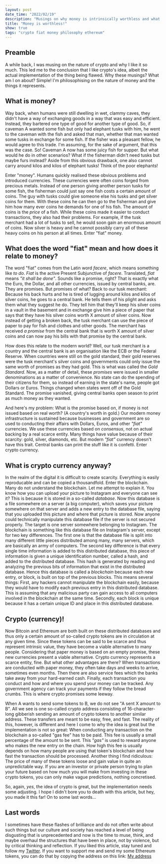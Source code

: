 ```yaml
---
layout: post
date_time: "2022/02/19"
description: "Musings on why money is intrinsically worthless and what the word \"fiat\" means."
title: "Money is worthless!"
show: true
tags: "crypto fiat money philosophy ethereum"
---
```


## Preamble

A while back, I was musing on the nature of crypto and why I like it so much. This led me to the conclusion that I like crypto's idea, albeit the actual implementation of the thing being flawed. Why these musings? What am I on about? Simple! I'm philosophising on the nature of money and the things it represents.

## What is money?

Way back, when humans were still dwelling in wet, clammy caves, they didn't have a way of exchanging goods in a way that was easy and efficient. Instead, they bartered one type of good for another type of good. So, if caveman A wanted some fish but only had elephant tusks with him, he went to the caveman with the fish and asked that man, whether that man wanted some tusks in exchange for some fish. If the fisher was a pleasant  fellow, he would agree to this trade. I'm assuming, for the sake of argument, that this was the case. So! Caveman A now has some juicy fish for supper. But what would he do in other scenarios?  What if the fisherman didn't need tusks but maybe furs instead? Aside from this obvious drawback, one also cannot carry around kilos and kilos of elephant tusks! Think of the poor elephants!

Enter "money". Humans quickly realised these obvious problems and introduced currencies. These currencies were often coins forged from precious metals. Instead of one person giving another person tusks for some fish, the fisherman could just say one fish costs a certain amount of coins. The guy with tusks could give someone else his tusks and get silver coins for them. With these coins he can then go to the fisherman and give him how many ever coins he demands for one of his fish. The amount of coins is the *price* of a fish. While these coins made it easier to conduct transactions, they also had their problems. For example, if the tusk merchant had a lot of tusks to sell, he would soon gain an enormous amount of coins. Now silver is heavy and he cannot possibly carry all of these heavy coins on his person at all times. Enter "fiat" money.

## What does the word "fiat" mean and how does it relate to money?

The word "fiat" comes from the Latin word *facere*, which means something like *to do*. *Fiat* is the active Present Subjunctive of *facere*. Translated, *fiat* means *"it shall be done"*. Sounds like a promise, right? That is exactly what the Euro, the Dollar, and all other currencies, issued by central banks, are. They are promises. But promises of what? Back to our tusk merchant: Because his back hurts and he is tired of lugging around kilos and kilos of silver coins, he goes to a central bank. He tells them of his plight and asks them what they suggest he do. They tell him that they'll keep his silver coins in a vault in the basement and in exchange give him a piece of paper that says that they have his silver coins worth X amount of silver coins. Now instead of getting a broken back, the tusk merchant can use the piece of paper to pay for fish and clothes and other goods. The merchant has received *a promise* from the central bank that is worth X amount of silver coins and can now pay his bills with that promise by the central bank.

How does this relate to the modern world? Well, our tusk merchant is a country and the central bank is an organisation like the ECB or the Federal Reserve. When countries were still on the gold standard, their gold reserves were the tusk merchant's silver coins and governments could only issue the same worth of promises as they had gold. This is what was called the *Gold Standard*. Now, as a matter of detail, these *promises* were issued in smaller denominations as a matter of convenience. No state can do the spending of their citizens for them, so instead of earning in the state's name, people got Dollars or Euros. Things changed when states went off of the Gold Standard. The promise vanished, giving central banks open season to print as much money as they wanted.

And here's my problem: What is the promise based on, if money is not issued based on real worth? (A country's worth in gold.) Our modern money infrastructure is sustained because businesses and government are so used to conducting their affairs with Dollars, Euros, and other *"fiat"* currencies. We use these currencies based on *consensus*, not on actual backing by a real scarce entity. Many things have value because of their scarcity: gold, silver, diamonds, etc. But modern *"fiat"* currency doesn't have this trait. Central banks can print the stuff like it is confetti. Enter crypto currency.

## What is crypto currency anyway?

In the realm of the digital it is difficult to create scarcity. Everything is easily reproducable and can be copied a thousandfold. Enter the blockchain. Many do not understand the blockchain. Let me attempt to explain it. You know how you can upload your picture to Instagram and everyone can see it? This is because it is stored in a so-called *database*. Now this database is a file somewhere on a server (a big computer), which saves your picture somewhere on that server and adds a new entry to the database file, saying that you uploaded this picture and where that picture is stored. Now anyone could technically manipulate this database file if the server is not secured properly. The target is one server somewhere belonging to Instagram. The blockchain is something like this database file on Instagram's server, except for two key differences. The first one is that the database file is split into many different little pieces distributed among many, many servers, which are basically an army of computers. The second key difference is that every single time information is added to this distributed database, this piece of information is given a unique identification number, called a hash, and added to the distributed database. This hash is generated by reading and analyzing the previous bits of information that exist in the distributed database. Hence this database is called a *blockchain* because each new entry, or block, is built on top of the previous blocks. This means several things: First, any hackers cannot manipulate the blockchain easily, because they would have to modify each previous entry in this distributed database. This is assuming that any malicious party can gain access to all computers involved in the blockchain at the same time. Secondly, each block is unique because it has a certain unique ID and place in this distributed database.

## Crypto (currency)!

Now Bitcoin and Ethereum are both built on these distributed databases and thus only a certain amount of so-called crypto tokens are in circulation at any given time. Since these tokens can be said to be scarce and thus represent intrinsic value, they have become a viable alternative to many people. Considering that paper money is based on an empty promise, these new currencies present a viable alternative. Crypto currency represents a scarce entity, fine. But what other advantages are there? When transactions are conducted with paper money, they often take days and weeks to arrive, sometimes even months. Then there are also service fees which the banks take away from your hard-earned cash. Finally, each transaction you conduct and how and where you spend your money can be tracked. Any government agency can track your payments if they follow the bread crumbs. This is where crypto promises some leeway.

When A wants to send some tokens to B, we do not see "A sent X amount to B". All we see is one so-called crypto address consisting of 16-character-long gibberish sending an amount of crypto tokens to another similar address. These transfers are meant to be easy, free, and fast. The reality of this, however, is different and here I come to why the idea is great but the implementation is not so great: When conducting any transaction on the blockchain a so-called "gas fee" has to be paid. This fee is usually a small percentage of the amount to be sent. This *"gas"* is used to reward anyone who makes the new entry on the chain. How high this fee is usually depends on how many people are using that token's blockchain and how fast the transaction should be processed. Another thing I find ridiculous: The price of many of these tokens loose and gain value in quite an unpredictable way. If you are an investor or private person trying to plan your future based on how much you will make from investing in these crypto tokens, you can only make vague predictions, nothing concretised.

So, again, *yes*, the idea of crypto is great, but the implementation needs some adjusting. I hope I didn't bore you to death with this article, but hey, you made it this far! On to some last words...

## Last words

I sometimes have these flashes of brilliance and do not often write about such things but our culture and society has reached a level of being disgusting that is unprecedented and now is the time to muse, think, and maybe overhaul the structures that have been in place, not by violence, but by critical thinking and reflection. If you liked this article, stay tuned and follow my [Twitter](https://twitter.com/angeldustduke). If you want to support me and send my some Ethereum tokens, you can do that by copying the address on this link: [My address](0x5d7551C484bCd8769c57B4921a3FC80193b74Ce3)

